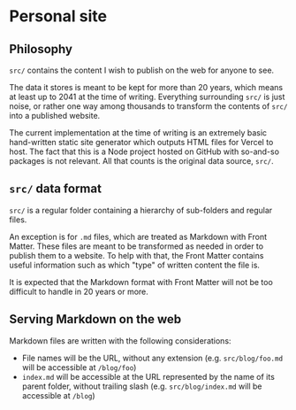 # Personal site

## Philosophy

`src/` contains the content I wish to publish on the web for anyone to see.

The data it stores is meant to be kept for more than 20 years, which means at least up to 2041 at the time of writing. Everything surrounding `src/` is just noise, or rather one way among thousands to transform the contents of `src/` into a published website.

The current implementation at the time of writing is an extremely basic hand-written static site generator which outputs HTML files for Vercel to host. The fact that this is a Node project hosted on GitHub with so-and-so packages is not relevant. All that counts is the original data source, `src/`.

## `src/` data format

`src/` is a regular folder containing a hierarchy of sub-folders and regular files.

An exception is for `.md` files, which are treated as Markdown with Front Matter. These files are meant to be transformed as needed in order to publish them to a website. To help with that, the Front Matter contains useful information such as which "type" of written content the file is.

It is expected that the Markdown format with Front Matter will not be too difficult to handle in 20 years or more.

## Serving Markdown on the web

Markdown files are written with the following considerations:
- File names will be the URL, without any extension (e.g. `src/blog/foo.md` will be accessible at `/blog/foo`)
- `index.md` will be accessible at the URL represented by the name of its parent folder, without trailing slash (e.g. `src/blog/index.md` will be accessible at `/blog`)
